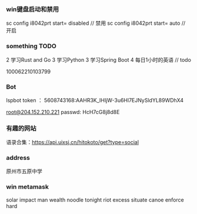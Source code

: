 ### win键盘启动和禁用

sc config i8042prt start= disabled  // 禁用
sc config i8042prt start= auto // 开启

### something TODO

2 学习Rust and Go
3 学习Python
3 学习Spring Boot
4 每日1小时的英语 // todo

100062210103799

### Bot

lspbot token ：     5608743168:AAHR3K_IHIjW-3u6Hl7EJNySldYL89WDhX4

root@204.152.210.221
passwd: HcH7cG8j8d8E

### 有趣的网站

语录合集：https://api.uixsj.cn/hitokoto/get?type=social 



### address


原州市五原中学

### win metamask

solar impact man wealth noodle tonight riot excess situate canoe enforce hard







